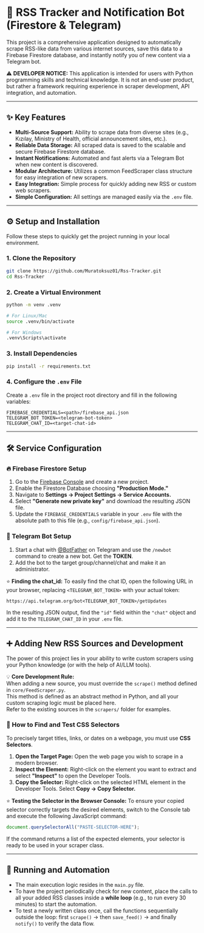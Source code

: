 # 📰 RSS Tracker and Notification Bot (Firestore & Telegram)

This project is a comprehensive application designed to automatically scrape RSS-like data from various internet sources, save this data to a Firebase Firestore database, and instantly notify you of new content via a Telegram bot.

⚠️ **DEVELOPER NOTICE:** This application is intended for users with Python programming skills and technical knowledge. It is not an end-user product, but rather a framework requiring experience in scraper development, API integration, and automation.

---

## ✨ Key Features
- **Multi-Source Support:** Ability to scrape data from diverse sites (e.g., Kızılay, Ministry of Health, official announcement sites, etc.).
- **Reliable Data Storage:** All scraped data is saved to the scalable and secure Firebase Firestore database.
- **Instant Notifications:** Automated and fast alerts via a Telegram Bot when new content is discovered.
- **Modular Architecture:** Utilizes a common FeedScraper class structure for easy integration of new scrapers.
- **Easy Integration:** Simple process for quickly adding new RSS or custom web scrapers.
- **Simple Configuration:** All settings are managed easily via the `.env` file.

---

## ⚙️ Setup and Installation
Follow these steps to quickly get the project running in your local environment.

### 1. Clone the Repository
```bash
git clone https://github.com/Muratoksuz01/Rss-Tracker.git
cd Rss-Tracker
```

### 2. Create a Virtual Environment
```bash
python -m venv .venv

# For Linux/Mac
source .venv/bin/activate

# For Windows
.venv\Scripts\activate
```

### 3. Install Dependencies
```bash
pip install -r requirements.txt
```

### 4. Configure the `.env` File
Create a `.env` file in the project root directory and fill in the following variables:

```env
FIREBASE_CREDENTIALS=<path>/firebase_api.json
TELEGRAM_BOT_TOKEN=<telegram-bot-token>
TELEGRAM_CHAT_ID=<target-chat-id>
```

---

## 🛠️ Service Configuration

### 🔥 Firebase Firestore Setup
1. Go to the [Firebase Console](https://console.firebase.google.com/) and create a new project.
2. Enable the Firestore Database choosing **"Production Mode."**
3. Navigate to **Settings → Project Settings → Service Accounts.**
4. Select **"Generate new private key"** and download the resulting JSON file.
5. Update the `FIREBASE_CREDENTIALS` variable in your `.env` file with the absolute path to this file (e.g., `config/firebase_api.json`).

### 🤖 Telegram Bot Setup
1. Start a chat with [@BotFather](https://t.me/BotFather) on Telegram and use the `/newbot` command to create a new bot. Get the **TOKEN**.
2. Add the bot to the target group/channel/chat and make it an administrator.

⭐ **Finding the chat_id:**
To easily find the chat ID, open the following URL in your browser, replacing `<TELEGRAM_BOT_TOKEN>` with your actual token:

```
https://api.telegram.org/bot<TELEGRAM_BOT_TOKEN>/getUpdates
```

In the resulting JSON output, find the `"id"` field within the `"chat"` object and add it to the `TELEGRAM_CHAT_ID` in your `.env` file.

---

## ➕ Adding New RSS Sources and Development
The power of this project lies in your ability to write custom scrapers using your Python knowledge (or with the help of AI/LLM tools).

💡 **Core Development Rule:**  
When adding a new source, you must override the `scrape()` method defined in `core/FeedScraper.py`.  
This method is defined as an abstract method in Python, and all your custom scraping logic must be placed here.  
Refer to the existing sources in the `scrapers/` folder for examples.

### 🔎 How to Find and Test CSS Selectors
To precisely target titles, links, or dates on a webpage, you must use **CSS Selectors**.

1. **Open the Target Page:** Open the web page you wish to scrape in a modern browser.  
2. **Inspect the Element:** Right-click on the element you want to extract and select **"Inspect"** to open the Developer Tools.  
3. **Copy the Selector:** Right-click on the selected HTML element in the Developer Tools. Select **Copy → Copy Selector.**

⭐ **Testing the Selector in the Browser Console:**
To ensure your copied selector correctly targets the desired elements, switch to the Console tab and execute the following JavaScript command:

```javascript
document.querySelectorAll("PASTE-SELECTOR-HERE");
```

If the command returns a list of the expected elements, your selector is ready to be used in your scraper class.

---

## 🚀 Running and Automation
- The main execution logic resides in the `main.py` file.  
- To have the project periodically check for new content, place the calls to all your added RSS classes inside a **while loop** (e.g., to run every 30 minutes) to start the automation.  
- To test a newly written class once, call the functions sequentially outside the loop: first `scrape()` → then `save_feed()` → and finally `notify()` to verify the data flow.
